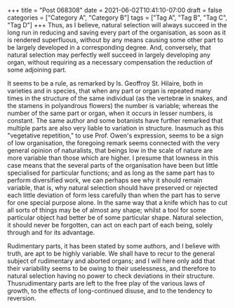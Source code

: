 +++
title = "Post 068308"
date = 2021-06-02T10:41:10-07:00
draft = false
categories = ["Category A", "Category B"]
tags = ["Tag A", "Tag B", "Tag C", "Tag D"]
+++
Thus, as I believe, natural selection will always succeed in the long run in reducing and saving every part of the organisation, as soon as it is rendered superfluous, without by any means causing some other part to be largely developed in a corresponding degree. And, conversely, that natural selection may perfectly well succeed in largely developing any organ, without requiring as a necessary compensation the reduction of some adjoining part.

It seems to be a rule, as remarked by Is. Geoffroy St. Hilaire, both in varieties and in species, that when any part or organ is repeated many times in the structure of the same individual (as the vertebræ in snakes, and the stamens in polyandrous flowers) the number is variable; whereas the number of the same part or organ, when it occurs in lesser numbers, is constant. The same author and some botanists have further remarked that multiple parts are also very liable to variation in structure. Inasmuch as this "vegetative repetition," to use Prof. Owen's expression, seems to be a sign of low organisation, the foregoing remark seems connected with the very general opinion of naturalists, that beings low in the scale of nature are more variable than those which are higher. I presume that lowness in this case means that the several parts of the organisation have been but little specialised for particular functions; and as long as the same part has to perform diversified work, we can perhaps see why it should remain variable, that is, why natural selection should have preserved or rejected each little deviation of form less carefully than when the part has to serve for one special purpose alone. In the same way that a knife which has to cut all sorts of things may be of almost any shape; whilst a tool for some particular object had better be of some particular shape. Natural selection, it should never be forgotten, can act on each part of each being, solely through and for its advantage.

Rudimentary parts, it has been stated by some authors, and I believe with truth, are apt to be highly variable. We shall have to recur to the general subject of rudimentary and aborted organs; and I will here only add that their variability seems to be owing to their uselessness, and therefore to natural selection having no power to check deviations in their structure. Thusrudimentary parts are left to the free play of the various laws of growth, to the effects of long-continued disuse, and to the tendency to reversion.
